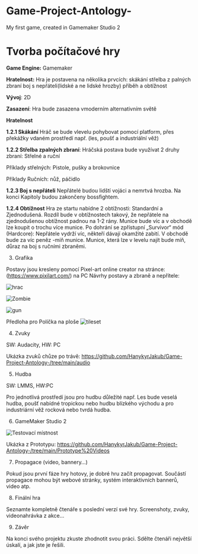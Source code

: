 # Game-Project-Antology-
My first game, created in Gamemaker Studio 2

# Tvorba počítačové hry

 __Game Engine:__ Gamemaker 

__Hratelnost:__ Hra je postavena na několika prvcích: skákání střelba z palných zbraní boj s nepřáteli(lidské a ne lidské hrozby) příběh a obtížnost 

__Vývoj__: 2D 

__Zasazení__: Hra bude zasazena vmoderním alternativním světě

__Hratelnost__

__1.2.1 Skákání__ Hráč se bude vlevelu pohybovat pomocí platform, přes překážky vdaném prostředí např. (les, poušť a industriální věž)

__1.2.2 Střelba zpalných zbraní__: Hráčská postava bude využívat 2 druhy zbraní: Střelné a ruční 

Příklady střelných: Pistole, pušky a brokovnice 

Příklady Ručních: nůž, páčidlo

__1.2.3 Boj s nepřáteli__ Nepřátelé budou lidští vojáci a nemrtvá hrozba. Na konci Kapitoly budou zakončeny bossfightem.

__1.2.4 Obtížnost__ Hra ze startu nabídne 2 obtížnosti: Standardní a Zjednodušená. Rozdíl bude v obtížnostech takový, že nepřátele na zjednodušenou obtížnost padnou na 1-2 rány.  Munice bude víc a v obchodě lze koupit o trochu více munice. Po dohrání se zpřístupní „Survivor“ mód (Hardcore): Nepřátele vydrží víc, někteří dávají okamžité zabití. V obchodě bude za víc peněz -míň munice. Munice, která lze v levelu najít bude míň, důraz na boj s ručními zbraněmi.

3. Grafika

Postavy jsou kresleny pomocí Pixel-art online creator na stránce: (https://www.pixilart.com/) na PC
Návrhy postavy a zbraně a nepřítele:

![hrac](https://user-images.githubusercontent.com/90202111/210244416-84dec326-7116-491d-ae37-d99e5ef27528.JPG)

![Zombie](https://user-images.githubusercontent.com/90202111/210244431-f36fecf2-e561-4162-9e07-c1ea6a3cb55b.JPG)

![gun](https://user-images.githubusercontent.com/90202111/210254275-10a7cbfa-ac55-438a-bb9c-9fb444391526.JPG)


Předloha pro Políčka na ploše
![tileset](https://user-images.githubusercontent.com/90202111/227730125-a1d334e0-a3a7-4406-8772-92c93fd91cef.png)


4. Zvuky

SW: Audacity, HW: PC

Ukázka zvuků chůze po trávě: https://github.com/HanykyrJakub/Game-Project-Antology-/tree/main/audio

5. Hudba

SW: LMMS, HW:PC

Pro jednotlivá prostředí jsou pro hudbu důležité např. Les bude veselá hudba, poušť nabídné tropickou nebo hudbu blízkého východu a pro industriární věž rocková nebo tvrdá hudba.


6. GameMaker Studio 2

![Testovací místnost](https://user-images.githubusercontent.com/90202111/210251993-092a5f6c-fb73-44f2-bab3-96c57279fb72.JPG)

Ukázka z Prototypu: https://github.com/HanykyrJakub/Game-Project-Antology-/tree/main/Prototype%20Videos

7. Propagace (video, bannery…)

Pokud jsou první fáze hry hotovy, je dobré hru začít propagovat. Součástí propagace mohou být webové stránky, systém interaktivních bannerů, video atp.

8. Finální hra

Seznamte kompletně čtenáře s poslední verzí své hry. Screenshoty, zvuky, videonahrávka z akce…

9. Závěr

Na konci svého projektu zkuste zhodnotit svou práci. Sdělte čtenáři největší úskalí, a jak jste je řešili.
